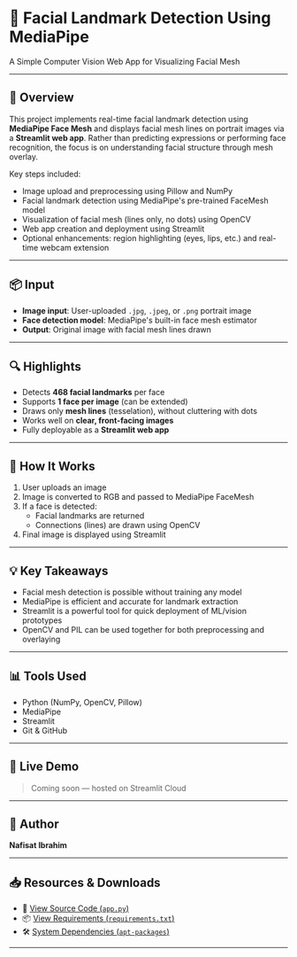 # 🧠 Facial Landmark Detection Using MediaPipe  
A Simple Computer Vision Web App for Visualizing Facial Mesh

---

## 🧭 Overview  
This project implements real-time facial landmark detection using **MediaPipe Face Mesh** and displays facial mesh lines on portrait images via a **Streamlit web app**. Rather than predicting expressions or performing face recognition, the focus is on understanding facial structure through mesh overlay.

Key steps included:

- Image upload and preprocessing using Pillow and NumPy
- Facial landmark detection using MediaPipe's pre-trained FaceMesh model
- Visualization of facial mesh (lines only, no dots) using OpenCV
- Web app creation and deployment using Streamlit
- Optional enhancements: region highlighting (eyes, lips, etc.) and real-time webcam extension

---

## 📦 Input
- **Image input**: User-uploaded `.jpg`, `.jpeg`, or `.png` portrait image
- **Face detection model**: MediaPipe's built-in face mesh estimator
- **Output**: Original image with facial mesh lines drawn

---

## 🔍 Highlights
- Detects **468 facial landmarks** per face
- Supports **1 face per image** (can be extended)
- Draws only **mesh lines** (tesselation), without cluttering with dots
- Works well on **clear, front-facing images**
- Fully deployable as a **Streamlit web app**

---

## 🤖 How It Works
1. User uploads an image
2. Image is converted to RGB and passed to MediaPipe FaceMesh
3. If a face is detected:
   - Facial landmarks are returned
   - Connections (lines) are drawn using OpenCV
4. Final image is displayed using Streamlit

---

## 💡 Key Takeaways
- Facial mesh detection is possible without training any model
- MediaPipe is efficient and accurate for landmark extraction
- Streamlit is a powerful tool for quick deployment of ML/vision prototypes
- OpenCV and PIL can be used together for both preprocessing and overlaying

---

## 📊 Tools Used
- Python (NumPy, OpenCV, Pillow)
- MediaPipe
- Streamlit
- Git & GitHub

---

## 🚀 Live Demo
> Coming soon — hosted on Streamlit Cloud

---

## 👤 Author  
**Nafisat Ibrahim**

---

## 📥 Resources & Downloads
- 📄 [View Source Code (`app.py`)](./app.py)
- 📦 [View Requirements (`requirements.txt`)](./requirements.txt)
- 🛠️ [System Dependencies (`apt-packages`)](./apt-packages)

---
